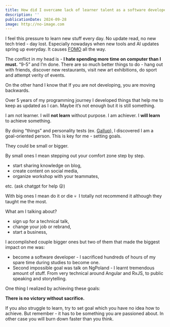 ```yaml
---
title: How did I overcame lack of learner talent as a software developer?
description: ''
publicationDate: 2024-09-28
image: http://no-image.com
---
```


I feel this pressure to learn new stuff every day. No update read, no new tech tried - day lost. Especially nowadays when new tools and AI updates spring up everyday. It causes [FOMO](https://en.wikipedia.org/wiki/Fear_of_missing_out) all the way.

The conflict in my head is - **I hate spending more time on computer than I must.** “9-5” and I’m done. There are so much better things to do - hang out with friends, discover new restaurants, visit new art exhibitions, do sport and attempt verity of events.

On the other hand I know that If you are not developing, you are moving backwards.

Over 5 years of my programming journey I developed things that help me to keep as updated as I can. Maybe it’s not enough but it is still something.

I am not learner. I will **not learn** without purpose.
I am achiever. I **will learn** to achieve something.

By doing “things” and personality tests (ex. [Gallup](https://www.gallup.com/cliftonstrengths/en/home.aspx)), I discovered I am a goal-oriented person. This is key for me - setting goals.

They could be small or bigger.

By small ones I mean stepping out your comfort zone step by step.

- start sharing knowledge on blog,
- create content on social media,
- organize workshop with your teammates,

etc. (ask chatgpt for help 😜)

With big ones I mean do it or die 💀 
I totally not recommend it although they taught me the most.

What am I talking about?

- sign up for a technical talk,
- change your job or rebrand,
- start a business,

I accomplished couple bigger ones but two of them that made the biggest impact on me was:

- become a software developer - I sacrificed hundreds of hours of my spare time during studies to become one.
- Second impossible goal was talk on NgPoland - I learnt tremendous amount of stuff. From very technical around Angular and RxJS, to public speaking and storytelling.

One thing I realized by achieving these goals:

**There is no victory without sacrifice.**

If you also struggle to learn, try to set goal which you have no idea how to achieve. But remember - it has to be something you are passioned about. In other case you will burn down faster than you think.
